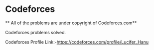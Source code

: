 # Codeforces
** All of the problems are under copyright of Codeforces.com**

 Codeforces problems solved.
 
 Codeforces Profile Link:-https://codeforces.com/profile/Lucifer_Hanu
 
